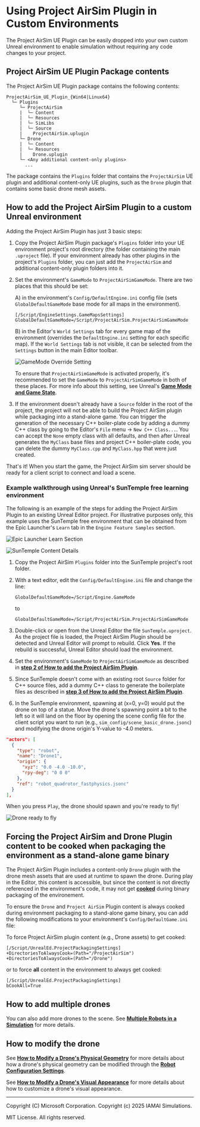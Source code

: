 # Using Project AirSim Plugin in Custom Environments

The Project AirSim UE Plugin can be easily dropped into your own custom Unreal environment to enable simulation without requiring any code changes to your project.

## Project AirSim UE Plugin Package contents

The Project AirSim UE Plugin package contains the following contents:

```
ProjectAirSim_UE_Plugin_{Win64|Linux64}
  └─ Plugins
     └─ ProjectAirSim
     |  └─ Content
     |  └─ Resources
     |  └─ SimLibs
     |  └─ Source
     |    ProjectAirSim.uplugin
     └─ Drone
     |  └─ Content
     |  └─ Resources
     |    Drone.uplugin
     └─ <Any additional content-only plugins>
       ...
```

The package contains the `Plugins` folder that contains the `ProjectAirSim` UE plugin and additional content-only UE plugins, such as the `Drone` plugin that contains some basic drone mesh assets.

## How to add the Project AirSim Plugin to a custom Unreal environment

Adding the Project AirSim Plugin has just 3 basic steps:

1. Copy the Project AirSim Plugin package's `Plugins` folder into your UE environment project's root directory (the folder containing the main `.uproject` file). If your environment already has other plugins in the project's `Plugins` folder, you can just add the `ProjectAirSim` and additional content-only plugin folders into it.

2. Set the environment's `GameMode` to `ProjectAirSimGameMode`. There are two places that this should be set:

    A) in the environment's `Config/DefaultEngine.ini` config file (sets `GlobalDefaultGameMode` base mode for all maps in the environment).

    ```
    [/Script/EngineSettings.GameMapsSettings]
    GlobalDefaultGameMode=/Script/ProjectAirSim.ProjectAirSimGameMode
    ```

    B) in the Editor's `World Settings` tab for every game map of the environment (overrides the `DefaultEngine.ini` setting for each specific map). If the `World Settings` tab is not visible, it can be selected from the `Settings` button in the main Editor toolbar.

    ![GameMode Override Setting](images/projectairsim_plugin_game_mode_override.jpg)

    To ensure that `ProjectAirSimGameMode` is activated properly, it's recommended to set the `GameMode` to `ProjectAirSimGameMode` in both of these places. For more info about this setting, see Unreal's **[Game Mode and Game State](https://docs.unrealengine.com/en-US/Gameplay/Framework/GameMode/index.html)**.

3. If the environment doesn't already have a `Source` folder in the root of the project, the project will not be able to build the Project AirSim plugin while packaging into a stand-alone game. You can trigger the generation of the necessary C++ boiler-plate code by adding a dummy C++ class by going to the Editor's `File` menu -> `New C++ Class...`. You can accept the `None` empty class with all defaults, and then after Unreal generates the `MyClass` base files and project C++ boiler-plate code, you can delete the dummy `MyClass.cpp` and `MyClass.hpp` that were just created.

That's it! When you start the game, the Project AirSim sim server should be ready for a client script to connect and load a scene.

### Example walkthrough using Unreal's SunTemple free learning environment

The following is an example of the steps for adding the Project AirSim Plugin to an existing Unreal Editor project.  For illustrative purposes only, this example uses the SunTemple free environment that can be obtained from the Epic Launcher's `Learn` tab in the `Engine Feature Samples` section.

  ![Epic Launcher Learn Section](images/epic_learn_suntemple.jpg)

  ![SunTemple Content Details](images/epic_learn_suntemple_create.jpg)

1. Copy the Project AirSim `Plugins` folder into the SunTemple project's root folder.

2. With a text editor, edit the `Config/DefaultEngine.ini` file and change the line:

    `GlobalDefaultGameMode=/Script/Engine.GameMode`

    to

    `GlobalDefaultGameMode=/Script/ProjectAirSim.ProjectAirSimGameMode`

3. Double-click or open from the Unreal Editor the file `SunTemple.uproject`. As the project file is loaded, the Project AirSim Plugin should be detected and Unreal Editor will prompt to rebuild. Click **Yes**.  If the rebuild is successful, Unreal Editor should load the environment.

4. Set the environment's `GameMode` to `ProjectAirSimGameMode` as described in **[step 2 of How to add the Project AirSim Plugin](#how-to-add-the-projectairsim-plugin-to-a-custom-unreal-environment)**.

5. Since SunTemple doesn't come with an existing root `Source` folder for C++ source files, add a dummy C++ class to generate the boilerplate files as described in **[step 3 of How to add the Project AirSim Plugin](#how-to-add-the-projectairsim-plugin-to-a-custom-unreal-environment)**.

6. In the SunTemple environment, spawning at (x=0, y=0) would put the drone on top of a statue.  Move the drone's spawning point a bit to the left so it will land on the floor by opening the scene config file for the client script you want to run (e.g., `sim_config/scene_basic_drone.jsonc`) and modifying the drone origin's Y-value to -4.0 meters.

``` json
"actors": [
  {
    "type": "robot",
    "name": "Drone1",
    "origin": {
      "xyz": "0.0 -4.0 -10.0",
      "rpy-deg": "0 0 0"
    },
    "ref": "robot_quadrotor_fastphysics.jsonc"
  }
],
```

When you press `Play`, the drone should spawn and you're ready to fly!

![Drone ready to fly](images/projectairsim_plugin_spawn_Yneg4m.jpg)

## Forcing the Project AirSim and Drone Plugin content to be cooked when packaging the environment as a stand-alone game binary

The Project AirSim Plugin includes a content-only `Drone` plugin with the drone mesh assets that are used at runtime to spawn the drone. During play in the Editor, this content is accessible, but since the content is not directly referenced in the environment's code, it may not get **[cooked](https://docs.unrealengine.com/en-US/Engine/Deployment/Cooking/index.html)** during binary packaging of the environement.

To ensure the `Drone` and `Project AirSim` Plugin content is always cooked during environment packaging to a stand-alone game binary, you can add the following modifications to your environment's `Config/DefaultGame.ini` file:

To force Project AirSim plugin content (e.g., Drone assets) to get cooked:
```
[/Script/UnrealEd.ProjectPackagingSettings]
+DirectoriesToAlwaysCook=(Path="/ProjectAirSim")
+DirectoriesToAlwaysCook=(Path="/Drone")
```

or to force **all** content in the environment to always get cooked:

```
[/Script/UnrealEd.ProjectPackagingSettings]
bCookAll=True
```

## How to add multiple drones

You can also add more drones to the scene. See **[Multiple Robots in a Simulation](multiple_robots.md)** for more details.

## How to modify the drone

See **[How to Modify a Drone's Physical Geometry](modify_drone_physical.md)** for more details about how a drone's physical geometry can be modified through the **[Robot Configuration Settings](config_robot.md)**.

See **[How to Modify a Drone's Visual Appearance](modify_drone_visual.md)** for more details about how to customize a drone's visual appearance.

---

Copyright (C) Microsoft Corporation. 
Copyright (c) 2025 IAMAI Simulations.

MIT License. All rights reserved.
